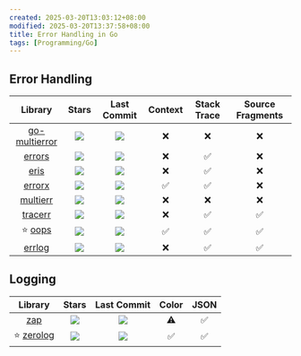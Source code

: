 ```yaml
---
created: 2025-03-20T13:03:12+08:00
modified: 2025-03-20T13:37:58+08:00
title: Error Handling in Go
tags: [Programming/Go]
---
```


## Error Handling

|                           Library                           |                                  Stars                                  |                                  Last Commit                                  | Context | Stack Trace | Source Fragments |
|:---------------------------------------------------------: |:---------------------------------------------------------------------: |:---------------------------------------------------------------------------: |:-----: |:---------: |:--------------: |
| [go-multierror](https://github.com/hashicorp/go-multierror) |![](https://img.shields.io/github/stars/hashicorp/go-multierror?label=) |![](https://img.shields.io/github/last-commit/hashicorp/go-multierror?label=) |    ❌    |      ❌      |        ❌         |
|       [errors](https://github.com/cockroachdb/errors)       |![](https://img.shields.io/github/stars/cockroachdb/errors?label=)    |![](https://img.shields.io/github/last-commit/cockroachdb/errors?label=)    |    ❌    |      ✅      |        ❌         |
|         [eris](https://github.com/rotisserie/eris)          |![](https://img.shields.io/github/stars/rotisserie/eris?label=)     |![](https://img.shields.io/github/last-commit/rotisserie/eris?label=)     |    ❌    |      ✅      |        ❌         |
|        [errorx](https://github.com/joomcode/errorx)         |![](https://img.shields.io/github/stars/joomcode/errorx?label=)     |![](https://img.shields.io/github/last-commit/joomcode/errorx?label=)     |    ✅    |      ✅      |        ❌         |
|       [multierr](https://github.com/uber-go/multierr)       |![](https://img.shields.io/github/stars/uber-go/multierr?label=)     |![](https://img.shields.io/github/last-commit/uber-go/multierr?label=)     |    ❌    |      ❌      |        ❌         |
|         [tracerr](https://github.com/ztrue/tracerr)         |![](https://img.shields.io/github/stars/ztrue/tracerr?label=)      |![](https://img.shields.io/github/last-commit/ztrue/tracerr?label=)      |    ❌    |      ✅      |        ✅         |
|          ⭐ [oops](https://github.com/samber/oops)           |![](https://img.shields.io/github/stars/samber/oops?label=)       |![](https://img.shields.io/github/last-commit/samber/oops?label=)       |    ✅    |      ✅      |        ✅         |
|        [errlog](https://github.com/snwfdhmp/errlog)         |![](https://img.shields.io/github/stars/snwfdhmp/errlog?label=)     |![](https://img.shields.io/github/last-commit/snwfdhmp/errlog?label=)     |    ❌    |      ✅      |        ✅         |

## Logging

|                  Library                   |                            Stars                            |                            Last Commit                            | Color | JSON |
|:----------------------------------------: |:---------------------------------------------------------: |:---------------------------------------------------------------: |:---: |:--: |
|   [zap](https://github.com/uber-go/zap)    |![](https://img.shields.io/github/stars/uber-go/zap?label=) |![](https://img.shields.io/github/last-commit/uber-go/zap?label=) |  ⚠️   |  ✅   |
| ⭐ [zerolog](https://github.com/rs/zerolog) |![](https://img.shields.io/github/stars/rs/zerolog?label=)  |![](https://img.shields.io/github/last-commit/rs/zerolog?label=)  |   ✅   |  ✅   |
